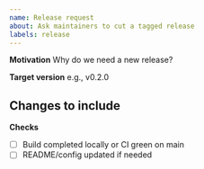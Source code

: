 ```yaml
---
name: Release request
about: Ask maintainers to cut a tagged release
labels: release
---
```


**Motivation**
Why do we need a new release?

**Target version**
e.g., v0.2.0

**Changes to include**
-

**Checks**
- [ ] Build completed locally or CI green on main
- [ ] README/config updated if needed
